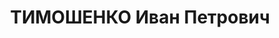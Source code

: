 ---
title: ТИМОШЕНКО Иван Петрович
description: "Род. в 1888, Кубанская обл., ст-ца Воровсколесская, русский, обр.: незаконченное\
  \ высшее, б/п (в 1905-1917 член РСДРП). Проживал: Москва, Машковский пер., д. 15,\
  \ кв. 164. Коммерческий директор артели \"Технохимик\" \n  Арестован 10.09.1937.\
  \ Обв. в участии в к.-р. террористической организации. Приговор: ВК ВС СССР, 03.11.1937\
  \ – ВМН. Расстрелян 03.11.1937, г.Москва. \n  Реабилитирован ВК ВС СССР 12.12.1956"
---